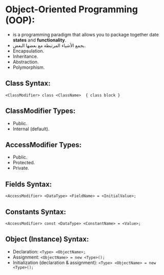 # Object-Oriented Programming (OOP):

- is a programming paradigm that allows you to package together date **states** and **functionality**.
- بجمع الأشياء المرتبطة مع بعضها البعض.
- Encapsulation.
- Inheritance.
- Abstraction.
- Polymorphism.

## Class Syntax:

`<ClassModifier> class <ClassName> 
{
    class block
}`

## ClassModifier Types:

- Public.
- Internal (default).

## AccessModifier Types:

- Public.
- Protected.
- Private.

## Fields Syntax:

`<AccessModifier> <DataType> <FieldName> = <InitialValue>;`

## Constants Syntax:

`<AccessModifier> const <DataType> <ConstantName> = <Value>;`

## Object (Instance) Syntax:

- Declaration:
  `<Type> <ObjectName>;`
- Assignment:
  `<ObjectName> = new <Type>();`
- Initialization (declaration & assignment):
  `<Type> <ObjectName> = new <Type>();`
